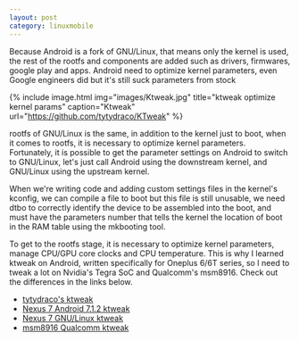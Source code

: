 ```yaml
---
layout: post
category: linuxmobile
---
```


Because Android is a fork of GNU/Linux, that means only the kernel is used, the rest of the rootfs and components are added such as drivers, firmwares, google play and apps. Android need to optimize kernel parameters, even Google engineers did but it's still suck parameters from stock

{% include image.html
            img="images/Ktweak.jpg"
            title="ktweak optimize kernel params"
            caption="Ktweak" 
            url="https://github.com/tytydraco/KTweak" %}

rootfs of GNU/Linux is the same, in addition to the kernel just to boot, when it comes to rootfs, it is necessary to optimize kernel parameters. Fortunately, it is possible to get the parameter settings on Android to switch to GNU/Linux, let's just call Android using the downstream kernel, and GNU/Linux using the upstream kernel.

When we're writing code and adding custom settings files in the kernel's kconfig, we can compile a file to boot but this file is still unusable, we need dtbo to correctly identify the device to be assembled into the boot, and must have the parameters number that tells the kernel the location of boot in the RAM table using the mkbooting tool.

To get to the rootfs stage, it is necessary to optimize kernel parameters, manage CPU/GPU core clocks and CPU temperature. This is why I learned ktweak on Android, written specifically for Oneplus 6/6T series, so I need to tweak a lot on Nvidia's Tegra SoC and Qualcomm's msm8916. Check out the differences in the links below.

- [tytydraco's ktweak]
- [Nexus 7 Android 7.1.2 ktweak]
- [Nexus 7 GNU/Linux ktweak]
- [msm8916 Qualcomm ktweak]

[tytydraco's ktweak]: https://github.com/tytydraco/KTweak
[Nexus 7 Android 7.1.2 ktweak]: https://gitlab.com/baonks81/nexus-7-2012-grouper-android-7.1.2-kernel-parameters-and-virtual-memories/-/blob/main/android7.1.2/ktweak
[Nexus 7 GNU/Linux ktweak]: https://gitlab.com/baonks81/nexus-7-2012-grouper-ubuntu-mate-lxqt-22.04/-/blob/main/ubuntu%20mate%2022.04/cpufreq.start
[msm8916 Qualcomm ktweak]: https://gitlab.com/baonks81/samsung-galaxy-a5-2015-sm-a500h-a53g/-/tree/main/wt88067/tweaks
